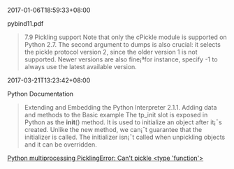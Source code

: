 2017-01-06T18:59:33+08:00

pybind11.pdf
>7.9 Pickling support
>Note that only the cPickle module is supported on Python 2.7. The second argument to dumps is also crucial: it selects the pickle protocol version 2, since the older version 1 is not supported. Newer versions are also fine¡ªfor instance, specify -1 to always use the latest available version.

2017-03-21T13:23:42+08:00

Python Documentation
>Extending and Embedding the Python Interpreter
>2.1.1. Adding data and methods to the Basic example
The tp_init slot is exposed in Python as the __init__() method. It is used to initialize an object after it¡¯s created. Unlike the new method, we can¡¯t guarantee that the initializer is called. The initializer isn¡¯t called when unpickling objects and it can be overridden.

[Python multiprocessing PicklingError: Can't pickle <type 'function'>](https://stackoverflow.com/questions/8804830/python-multiprocessing-picklingerror-cant-pickle-type-function)
